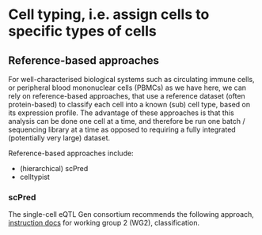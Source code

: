 # Cell typing, i.e. assign cells to specific types of cells

## Reference-based approaches

For well-characterised biological systems such as circulating immune cells, or peripheral blood mononuclear cells (PBMCs) as we have here, we can rely on reference-based approaches, that use a reference dataset (often protein-based) to classify each cell into a known (sub) cell type, based on its expression profile.
The advantage of these approaches is that this analysis can be done one cell at a time, and therefore be run one batch / sequencing library at a time as opposed to requiring a fully integrated (potentially very large) dataset.

Reference-based approaches include:

* (hierarchical) scPred
* celltypist

### scPred

The single-cell eQTL Gen consortium recommends the following approach, [instruction docs](https://powellgenomicslab.github.io/WG2-pipeline-classification-docs/general.html) for working group 2 (WG2), classification.

